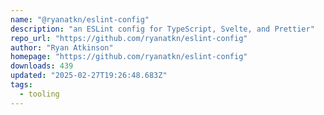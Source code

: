 ```yaml
---
name: "@ryanatkn/eslint-config"
description: "an ESLint config for TypeScript, Svelte, and Prettier"
repo_url: "https://github.com/ryanatkn/eslint-config"
author: "Ryan Atkinson"
homepage: "https://github.com/ryanatkn/eslint-config"
downloads: 439
updated: "2025-02-27T19:26:48.683Z"
tags: 
  - tooling
---
```

